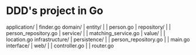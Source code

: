 # DDD's project in Go

application/
| finder.go
domain/
| entity/
| | person.go
| repository/
| | person_repository.go
| service/
| | matching_service.go
| value/
| | location.go
infrastructure/
| persistence/
| | person_repository.go
| | main.go
interface/
| web/
| | controller.go
| | router.go
